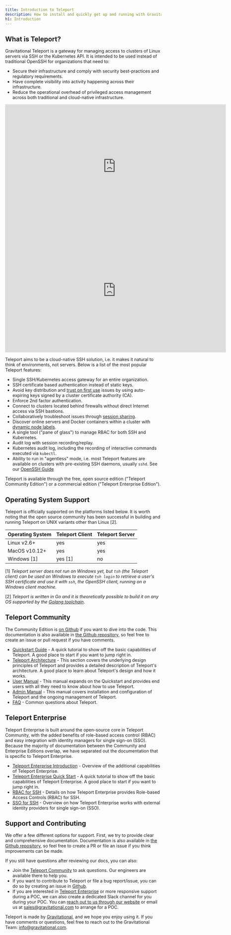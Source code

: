 ```yaml
---
title: Introduction to Teleport
description: How to install and quickly get up and running with Gravitational Teleport to set up SSH and Kubernetes access to cloud environments.
h1: Introduction
---
```


## What is Teleport?

Gravitational Teleport is a gateway for managing access to clusters of Linux
servers via SSH or the Kubernetes API. It is intended to be used instead of
traditional OpenSSH for organizations that need to:

* Secure their infrastructure and comply with security best-practices and
  regulatory requirements.
* Have complete visibility into activity happening across their infrastructure.
* Reduce the operational overhead of privileged access management across both
  traditional and cloud-native infrastructure.

<Tabs>
<TabItem label="Teleport Demo">
<iframe  width="712" height="400" src="https://www.youtube-nocookie.com/embed/DUlTAlEJr5w?rel=0&modestbranding=1" frameBorder="0" allow="accelerometer; autoplay; encrypted-media; gyroscope; picture-in-picture" allowFullScreen></iframe>
</TabItem>
<TabItem label="Teleport Explainer Video">
<iframe width="712" height="400" src="https://www.youtube.com/embed/GvAD5aNcdBA?rel=0&modestbranding=1&widget_referrer=gravitational.com/teleport/docs" frameBorder="0" allow="accelerometer; autoplay; encrypted-media; gyroscope; picture-in-picture" allowFullScreen></iframe>
</TabItem>
</Tabs>

Teleport aims to be a cloud-native SSH solution, i.e. it makes it natural to think of
environments, not servers. Below is a list of the most popular Teleport features:

* Single SSH/Kubernetes access gateway for an entire organization.
* SSH certificate based authentication instead of static keys.
* Avoid key distribution and [trust on first use](https://en.wikipedia.org/wiki/Trust_on_first_use) issues by using auto-expiring keys signed by a cluster certificate authority (CA).
* Enforce 2nd factor authentication.
* Connect to clusters located behind firewalls without direct Internet access via SSH bastions.
* Collaboratively troubleshoot issues through [session sharing](user-manual.md#sharing-sessions).
* Discover online servers and Docker containers within a cluster with [dynamic node labels](admin-guide.md#labeling-nodes).
* A single tool ("pane of glass") to manage RBAC for both SSH and Kubernetes.
* Audit log with session recording/replay.
* Kubernetes audit log, including the recording of interactive commands executed via `kubectl`.
* Ability to run in "agentless" mode, i.e. most Teleport features are
  available on clusters with pre-existing SSH daemons, usually `sshd`. See our [OpenSSH Guide](openssh-teleport.md)

Teleport is available through the free, open source edition ("Teleport Community Edition")
or a commercial edition ("Teleport Enterprise Edition").

## Operating System Support

Teleport is officially supported on the platforms listed below. It is worth noting
that the open source community has been successful in building and running Teleport on
UNIX variants other than Linux [2].

Operating System      |  Teleport Client   | Teleport Server
----------------------|--------------------|-----------------
Linux v2.6+           |  yes               | yes
MacOS v10.12+         |  yes               | yes
Windows [1]           |  yes [1]           | no

[1] _Teleport server does not run on Windows yet, but `tsh` (the Teleport client)
  can be used on Windows to execute `tsh login` to retrieve a user's SSH
  certificate and use it with `ssh`, the OpenSSH client, running on a Windows
  client machine._

[2] _Teleport is written in Go and it is theoretically possible to build it on
    any OS supported by the [Golang toolchain](https://github.com/golang/go/wiki/MinimumRequirements)_.

## Teleport Community

The Community Edition is [on Github](https://github.com/gravitational/teleport)
if you want to dive into the
code. This documentation is also available in [the Github
repository](https://github.com/gravitational/teleport/tree/master/docs), so feel
free to create an issue or pull request if you have comments.

- [Quickstart Guide](quickstart.md) - A quick tutorial to show off the basic
  capabilities of Teleport. A good place to start if you want to jump right in.
- [Teleport Architecture](architecture/overview.md) - This section covers the underlying
  design principles of Teleport and provides a detailed description of Teleport's
  architecture. A good place to learn about Teleport's design and how it works.
- [User Manual](user-manual.md) - This manual expands on the Quickstart and
  provides end users with all they need to know about how to use Teleport.
- [Admin Manual](admin-guide.md) - This manual covers installation and
  configuration of Teleport and the ongoing management of Teleport.
- [FAQ](faq.md) - Common questions about Teleport.

## Teleport Enterprise

Teleport Enterprise is built around the open-source core in Teleport Community,
with the added benefits of role-based access control (RBAC) and easy
integration with identity managers for single sign-on (SSO). Because the
majority of documentation between the Community and Enterprise Editions overlap,
we have separated out the documentation that is specific to Teleport Enterprise.

- [Teleport Enterprise Introduction](enterprise/introduction.md) - Overview of the additional capabilities of Teleport Enterprise.
- [Teleport Enterprise Quick Start](enterprise/quickstart-enterprise.md) - A quick tutorial to show off the basic capabilities of Teleport Enterprise.
A good place to start if you want to jump right in.
- [RBAC for SSH](enterprise/ssh-rbac.md) - Details on how Teleport Enterprise provides Role-based Access Controls (RBAC) for SSH.
- [SSO for SSH](enterprise/sso/ssh-sso.md) - Overview on how Teleport Enterprise works with external identity providers for single sign-on (SSO).

## Support and Contributing

We offer a few different options for support. First, we try to provide clear and comprehensive documentation. Documentation is also available in [the Github repository](https://github.com/gravitational/teleport/tree/master/docs), so feel free to create a PR or file an issue if you think improvements can be made.

If you still have questions after reviewing our docs, you can also:

* Join the [Teleport Community](https://community.gravitational.com/c/teleport) to ask questions. Our engineers are available there to help you.
* If you want to contribute to Teleport or file a bug report/issue, you can do so by creating an issue in [Github](https://github.com/gravitational/teleport/).
* If you are interested in [Teleport Enterprise](enterprise/introduction.md) or more responsive support during a POC, we can also create a dedicated Slack channel for you during your POC. You can [reach out to us through our website](https://gravitational.com/teleport/) or email us at [sales@gravitational.com](mailto:sales@gravitational.com) to arrange for a POC.

Teleport is made by [Gravitational](https://gravitational.com/), and we hope you
enjoy using it. If you have comments or questions, feel free to reach out
to the Gravitational Team:
[info@gravitational.com](mailto:info@gravitational.com).
